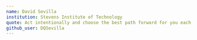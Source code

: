 ```yaml
---
name: David Sevilla
institution: Stevens Institute of Technology
quote: Act intentionally and choose the best path forward for you each day, just know that everything comes with an exception.
github_user: DQSevilla
---
```

